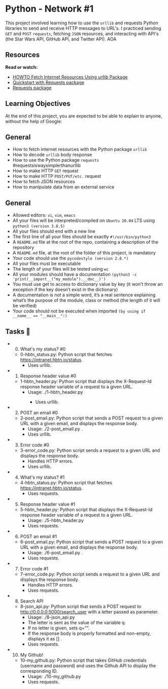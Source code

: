 # Python - Network #1

This project involved learning how to use the ```urllib``` and requests Python libraries to send and receive HTTP messages to URL's. I practiced sending ```GET``` and ```POST``` ```requests```, fetching ```JSON``` resources, and interacting with API's (the Star Wars API, GitHub API, and Twitter API).
AOA
## Resources
**Read or watch:**

+ [HOWTO Fetch Internet Resources Using urllib Package](https://docs.python.org/3/howto/urllib2.html)
+ [Quickstart with Requests package](https://requests.readthedocs.io/en/latest/)
+ [Requests package](https://pypi.org/project/requests/)

## Learning Objectives

At the end of this project, you are expected to be able to explain to anyone, without the help of Google:

## General
+ How to fetch internet resources with the Python package ```urllib```
+ How to decode ```urllib``` body response
+ How to use the Python package ```requests``` #requestsiswaysimplerthanurllib
+ How to make HTTP ```GET``` request
+ How to make HTTP ```POST/PUT/etc.``` request
+ How to fetch JSON resources
+ How to manipulate data from an external service


## General

+ Allowed editors: ```vi```, ```vim```, ```emacs```
+ All your files will be interpreted/compiled on ```Ubuntu 20.04``` LTS using ```python3 (version 3.8.5)```
+ All your files should end with a new line
+ The first line of all your files should be exactly ```#!/usr/bin/python3```
+ A ```README.md``` file at the root of the repo, containing a description of the repository
+ A ```README.md``` file, at the root of the folder of this project, is mandatory
+ Your code should use the ```pycodestyle (version 2.8.*)```
+ All your files must be executable
+ The length of your files will be tested using ```wc```
+ All your modules should have a documentation ```(python3 -c 'print(__import__("my_module").__doc__)')```
+ You must use get to access to dictionary value by key (it won’t throw an exception if the key doesn’t exist in the dictionary)
+ A documentation is not a simple word, it’s a real sentence explaining what’s the purpose of the module, class or method (the length of it will be verified)
+ Your code should not be executed when imported ```(by using if __name__ == "__main__":)```


## Tasks 📃

* 0. What's my status? #0

	* 0-hbtn_status.py: Python script that fetches https://intranet.hbtn.io/status.
		* Uses urllib.

* 1. Response header value #0

	* 1-hbtn_header.py: Python script that displays the X-Request-Id response header variable of a request to a given URL.
		* Usage: ./1-hbtn_header.py <URL>
    		* Uses urllib.
* 2. POST an email #0

	* 2-post_email.py: Python script that sends a POST request to a given URL with a given email, and displays the response body.
		* Usage: ./2-post_email.py <URL> <email>.
		* Uses urllib.
* 3. Error code #0

	* 3-error_code.py: Python script sends a request to a given URL and displays the response body.
		* Handles HTTP errors.
		* Uses urllib.
* 4. What's my status? #1

	* 4-hbtn_status.py: Python script that fetches https://intranet.hbtn.io/status.
		* Uses requests.
* 5. Response header value #1

	* 5-hbtn_header.py: Python script that displays the X-Request-Id response header variable of a request to a given URL.
		* Usage: ./5-hbtn_header.py <URL>
 		* Uses requests.
* 6. POST an email #1

	* 6-post_email.py: Python script that sends a POST request to a given URL with a given email, and displays the response body.
		* Usage: ./6-post_email.py <URL> <email>.
		* Uses requests.
* 7. Error code #1

	* 7-error_code.py: Python script sends a request to a given URL and displays the response body.
		* Handles HTTP errors.
		* Uses requests.
* 8. Search API

	* 8-json_api.py: Python script that sends a POST request to http://0.0.0.0:5000/search_user with a letter passed as parameter.
		* Usage: ./8-json_api.py <letter>
		* The letter is sent as the value of the variable q.
		* If no letter is given, sets q="".
		* If the response body is properly formatted and non-empty, displays it as [<id>] <name>.
		* Uses requests.
* 10. My Github!

	* 10-my_github.py: Python script that takes GitHub credentials (username and password) and uses the Github API to display the corresponding ID.
		* Usage: ./10-my_github.py <username> <password>
		* Uses requests.
